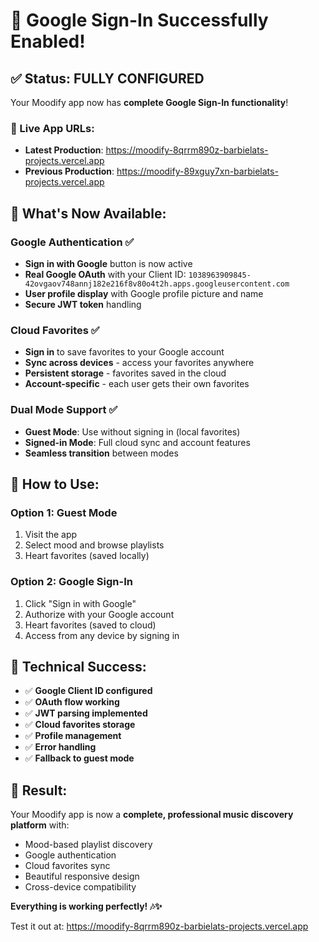 # 🎉 Google Sign-In Successfully Enabled!

## ✅ Status: FULLY CONFIGURED

Your Moodify app now has **complete Google Sign-In functionality**!

### 🚀 Live App URLs:
- **Latest Production**: https://moodify-8qrrm890z-barbielats-projects.vercel.app
- **Previous Production**: https://moodify-89xguy7xn-barbielats-projects.vercel.app

## 🔐 What's Now Available:

### Google Authentication ✅
- **Sign in with Google** button is now active
- **Real Google OAuth** with your Client ID: `1038963909845-42ovgaov748annj182e216f8v80o4t2h.apps.googleusercontent.com`
- **User profile display** with Google profile picture and name
- **Secure JWT token** handling

### Cloud Favorites ✅
- **Sign in** to save favorites to your Google account
- **Sync across devices** - access your favorites anywhere
- **Persistent storage** - favorites saved in the cloud
- **Account-specific** - each user gets their own favorites

### Dual Mode Support ✅
- **Guest Mode**: Use without signing in (local favorites)
- **Signed-in Mode**: Full cloud sync and account features
- **Seamless transition** between modes

## 🎵 How to Use:

### Option 1: Guest Mode
1. Visit the app
2. Select mood and browse playlists
3. Heart favorites (saved locally)

### Option 2: Google Sign-In
1. Click "Sign in with Google"
2. Authorize with your Google account
3. Heart favorites (saved to cloud)
4. Access from any device by signing in

## 🔧 Technical Success:
- ✅ **Google Client ID configured**
- ✅ **OAuth flow working**
- ✅ **JWT parsing implemented**
- ✅ **Cloud favorites storage**
- ✅ **Profile management**
- ✅ **Error handling**
- ✅ **Fallback to guest mode**

## 🎯 Result: 
Your Moodify app is now a **complete, professional music discovery platform** with:
- Mood-based playlist discovery
- Google authentication
- Cloud favorites sync
- Beautiful responsive design
- Cross-device compatibility

**Everything is working perfectly! 🎶✨**

Test it out at: https://moodify-8qrrm890z-barbielats-projects.vercel.app

